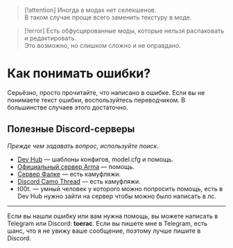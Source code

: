 > [!attention] Иногда в модах нет селекшенов.  
> В таком случае проще всего заменить текстуру в моде.

> [!error] Есть обфусцированные моды, которые нельзя распаковать и редактировать.  
> Это возможно, но слишком сложно и не оправдано.

# Как понимать ошибки?

Серьёзно, просто прочитайте, что написано в ошибке. Если вы не понимаете текст ошибки, воспользуйтесь переводчиком. В большинстве случаев этого достаточно.

## Полезные Discord-серверы

*Прежде чем задавать вопрос, используйте поиск.*

- [Dev Hub](https://discord.gg/kSfp6StJwt) — шаблоны конфигов, model.cfg и помощь.
- [Официальный сервер Arma](https://discord.gg/arma) — помощь.
- [Сервер Фалке](https://discord.gg/qhvdg3HD9W) — есть камуфляжи.
- [Discord Camo Thread](https://discord.gg/CAfrp3Ut7h) — есть камуфляжи.
- t00t. — умный человек у которого можно попросить помощь, есть в Dev Hub нужно зайти на сервер чтобы можно было написать в лс.

---

Если вы нашли ошибку или вам нужна помощь, вы можете написать в Telegram или Discord: **toerac**. Если вы пишете мне в Telegram, есть шанс, что я не увижу ваше сообщение, поэтому лучше пишите в Discord.